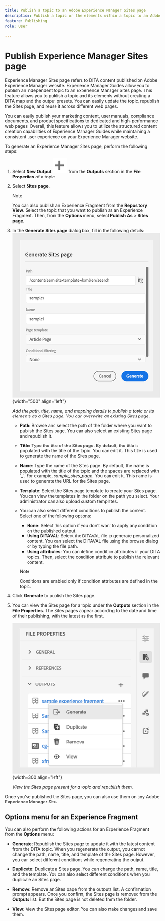 ```yaml
---
title: Publish a topic to an Adobe Experience Manager Sites page
description: Publish a topic or the elements within a topic to an Adobe Experience Manager Sites output.  Learn how to view the Experience Manager Sites page present for a topic and republish them.
feature: Publishing
role: User

---
```

# Publish Experience Manager Sites page


Experience Manager Sites page refers to DITA content published on Adobe Experience Manager website. Experience Manager Guides allow you to publish an independent topic to an Experience Manager Sites page. This feature allows you to publish a topic and its elements without creating a DITA map and the output presets. You can easily update the topic, republish the Sites page, and reuse it across different web pages.

You can easily publish your marketing content, user manuals, compliance documents, and product specifications to dedicated and high-performance web pages.  Overall,  this feature allows you to utilize the structured content creation capabilities of Experience Manager Guides while maintaining a consistent user experience on your Experience Manager website.




To generate an Experience Manager Sites page, perform the following steps:



       
1. Select **New Output** ![new output icon](./images/Add_icon.svg) from the **Outputs** section in the **File Properties** of a topic.
1. Select **Sites page**.  


   

    >[!NOTE]
    >
    > You can also publish an Experience  Fragment from the **Repository View**. Select the topic that you want to publish as an Experience Fragment. Then, from the **Options** menu, select **Publish As** > **Sites page**.

1. In the **Generate Sites page** dialog box, fill in the following details:
        ![Add the path and template details in Generate Sites page](images/aem-sites-page-generate.png){width="500" align="left"}
        
    *Add the path, title, name, and mapping details to publish a topic or its elements as a Sites page. You can overwrite an existing Sites page.*  

    * **Path**: Browse and select the path of the folder where you want to publish the Sites page. You can also select an existing Sites page and republish it.
    * **Title**: Type the title of the Sites page. By default, the title is populated with the title of the topic. You can edit it. This title is used to generate the name of the Sites page.
    * **Name**: Type the name of the Sites page. By default, the name is populated with the title of the topic and the spaces are replaced with '_'. For example, *sample_sites_page*. You can edit it. This name is used to generate the URL for the Sites page.
    * **Template**: Select the Sites page template to create your Sites page. You can view the templates in the folder on the path you select. Your administrator can also upload custom templates. 


    * You can also select different conditions to publish the content.  Select one of the following options:

               
        * **None**: Select this option if you don’t want to apply any condition on the published output.
        * **Using DITAVAL**: Select the DITAVAL file to generate personalized content. You can select the DITAVAL file using the browse dialog or by typing the file path. 
        * **Using attributes**: You can define condition attributes in your DITA topics. Then, select the condition attribute to publish the relevant content.
        
        >[!NOTE] 
        > 
        >Conditions are enabled only if condition attributes are defined in the topic.
        
           

1. Click **Generate** to publish the Sites page.
1. You can view the Sites page for a topic under the **Outputs** section in the **File Properties**. The Sites pages appear according to the date and time of their publishing, with the latest as the first. 
 
    ![View the Sites page for a topic](images/experience-fragment-outputs.png){width=300 align="left"}
       
     *View the Sites page present for a topic and republish them.*  

 


Once you’ve published the Sites page, you can also use them on any Adobe Experience Manager Site.


## Options menu for an Experience Fragment 

You can also perform the following actions for an Experience Fragment from the **Options** menu:

* **Generate**: Republish the Sites page to update it with the latest content from the DITA topic. When you regenerate the output, you cannot change the path, name, title, and template of the Sites page. However, you can select different conditions while regenerating the output.

* **Duplicate**: Duplicate a Sites page. You can change the path, name, title, and the template. You can also select different conditions when you duplicate an Sites page.

* **Remove**: Remove an Sites page from the outputs list. A confirmation prompt appears. Once you confirm, the Sites page is removed from the **Outputs** list. But the Sites page is not deleted from the folder.

* **View**: View the Sites page editor. You can also make changes and save them.
